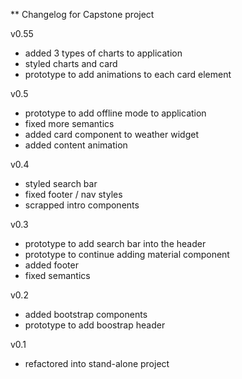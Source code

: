 ** Changelog for Capstone project

v0.55
- added 3 types of charts to application
- styled charts and card
- prototype to add animations to each card element

v0.5
- prototype to add offline mode to application
- fixed more semantics
- added card component to weather widget
- added content animation

v0.4
- styled search bar
- fixed footer / nav styles
- scrapped intro components

v0.3
- prototype to add search bar into the header
- prototype to continue adding material component
- added footer
- fixed semantics

v0.2
- added bootstrap components
- prototype to add boostrap header

v0.1
- refactored into stand-alone project